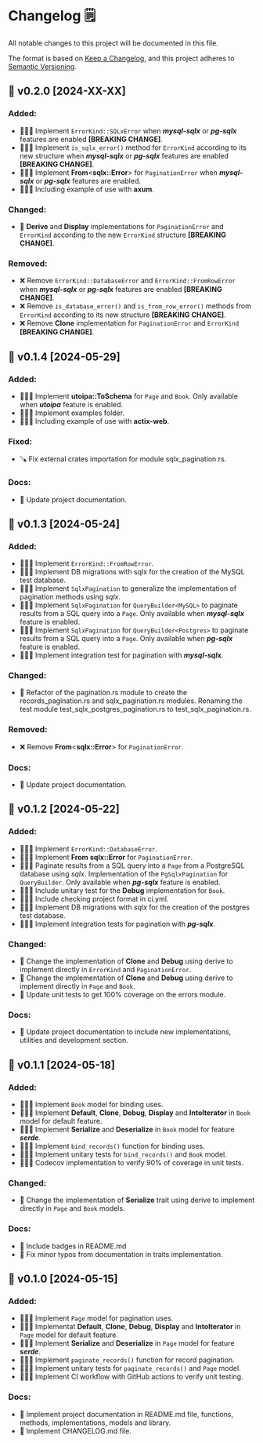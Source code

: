 # Changelog  🗒️

All notable changes to this project will be documented in this file.

The format is based on [Keep a Changelog](https://keepachangelog.com/en/1.1.0/),
and this project adheres to [Semantic Versioning](https://semver.org/spec/v2.0.0.html).

## 🚀 v0.2.0 [2024-XX-XX]

### Added:

- 🧑🏻‍💻 Implement `ErrorKind::SQLxError` when ***mysql-sqlx*** or ***pg-sqlx*** features are enabled **[BREAKING CHANGE]**.
- 🧑🏻‍💻 Implement `is_sqlx_error()` method for `ErrorKind` according to its new structure  when ***mysql-sqlx*** or ***pg-sqlx*** features are enabled **[BREAKING CHANGE]**.
- 🧑🏻‍💻 Implement **From**<**sqlx::Error**> for `PaginationError` when ***mysql-sqlx*** or ***pg-sqlx*** features are enabled. 
- 🧑🏻‍💻  Including example of use with **axum**.

### Changed:

- 🔨 **Derive** and **Display** implementations for `PaginationError` and `ErrorKind` according to the new `ErrorKind` structure **[BREAKING CHANGE]**.

### Removed:

- ❌ Remove `ErrorKind::DatabaseError` and `ErrorKind::FromRowError` when ***mysql-sqlx*** or ***pg-sqlx*** features are enabled **[BREAKING CHANGE]**.
- ❌ Remove `is_database_error()` and `is_from_row_error()` methods from `ErrorKind` according to its new structure **[BREAKING CHANGE]**.
- ❌ Remove **Clone** implementation for `PaginationError` and `ErrorKind` **[BREAKING CHANGE]**.

## 🚀 v0.1.4 [2024-05-29]

### Added:

- 🧑🏻‍💻 Implement **utoipa::ToSchema** for `Page` and `Book`.  Only available when ***utoipa*** feature is enabled.
- 🧑🏻‍💻 Implement examples folder.
- 🧑🏻‍💻 Including example of use with **actix-web**.

### Fixed:

- 🪚 Fix external crates importation for module sqlx_pagination.rs.

### Docs:

- 📝 Update project documentation.

## 🚀 v0.1.3 [2024-05-24]

### Added:

- 🧑🏻‍💻 Implement `ErrorKind::FromRowError`.
- 🧑🏻‍💻 Implement DB migrations with sqlx for the creation of the MySQL test database.
- 🧑🏻‍💻 Implement `SqlxPagination` to generalize the implementation of pagination methods using *sqlx*.
- 🧑🏻‍💻 Implement `SqlxPagination` for `QueryBuilder<MySQL>` to paginate results from a SQL query into a `Page`. Only available when ***mysql-sqlx*** feature is enabled.
- 🧑🏻‍💻 Implement `SqlxPagination` for `QueryBuilder<Postgres>` to paginate results from a SQL query into a `Page`. Only available when ***pg-sqlx*** feature is enabled.
- 🧑🏻‍💻 Implement integration test for pagination with ***mysql-sqlx***.

### Changed:

- 🔨 Refactor of the pagination.rs module to create the records_pagination.rs and sqlx_pagination.rs modules. Renaming the test module test_sqlx_postgres_pagination.rs to test_sqlx_pagination.rs.

### Removed:

- ❌ Remove **From**<**sqlx::Error**> for `PaginationError`.

### Docs:

- 📝 Update project documentation.

## 🚀 v0.1.2 [2024-05-22]

### Added:

- 🧑🏻‍💻 Implement `ErrorKind::DatabaseError`.
- 🧑🏻‍💻 Implement **From** **sqlx::Error** for `PaginationError`.
- 🧑🏻‍💻 Paginate results from a SQL query into a `Page` from a PostgreSQL database using *sqlx*. Implementation of the `PgSqlxPagination` for `QueryBuilder`. Only available when ***pg-sqlx*** feature is enabled.
- 🧑🏻‍💻 Include unitary test for the **Debug** implementation for `Book`.
- 🧑🏻‍💻 Include checking project format in ci.yml.
- 🧑🏻‍💻 Implement DB migrations with *sqlx* for the creation of the postgres test database.
- 🧑🏻‍💻 Implement integration tests for pagination with ***pg-sqlx***.

### Changed:

- 🔨 Change the implementation of **Clone** and **Debug** using derive to implement directly in `ErrorKind` and `PaginationError`.
- 🔨 Change the implementation of **Clone** and **Debug** using derive to implement directly in `Page` and `Book`.
- 🔨 Update unit tests to get 100% coverage on the errors module.

### Docs:

- 📝 Update project documentation to include new implementations, utilities and development section.

## 🚀 v0.1.1 [2024-05-18]

### Added:

- 🧑🏻‍💻 Implement `Book` model for binding uses.
- 🧑🏻‍💻 Implement **Default**, **Clone**, **Debug**, **Display** and **IntoIterator** in `Book` model for default feature.
- 🧑🏻‍💻 Implement **Serialize** and **Deserialize** in `Book` model for feature ***serde***.
- 🧑🏻‍💻 Implement `bind_records()` function for binding uses.
- 🧑🏻‍💻 Implement unitary tests for `bind_records()` and `Book` model.
- 🧑🏻‍💻 Codecov implementation to verify 90% of coverage in unit tests.

### Changed:

- 🔨 Change the implementation of **Serialize** trait using derive to implement directly in `Page` and `Book` models.

### Docs:

- 📝 Include badges in README.md
- 📝 Fix minor typos from documentation in traits implementation.


## 🚀 v0.1.0 [2024-05-15]

### Added:

- 🧑🏻‍💻 Implement `Page` model for pagination uses.
- 🧑🏻‍💻 Implementat **Default**, **Clone**, **Debug**, **Display** and **IntoIterator** in `Page` model for default feature.
- 🧑🏻‍💻 Implement **Serialize** and **Deserialize** in `Page` model for feature ***serde***.
- 🧑🏻‍💻 Implement `paginate_records()` function for record pagination.
- 🧑🏻‍💻 Implement unitary tests for `paginate_records()` and `Page` model.
- 🧑🏻‍💻 Implement CI workflow with GitHub actions to verify unit testing.

### Docs:

- 📝 Implement project documentation in README.md file, functions, methods, implementations, models and library.
- 📝 Implement CHANGELOG.md file.